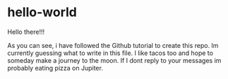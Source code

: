 # hello-world

Hello there!!!

  As you can see, i have followed the Github tutorial to create this repo.
  Im currently guessing what to write in this file.
  I like tacos too and hope to someday make a journey to the moon.
  If I dont reply to your messages im probably eating pizza on Jupiter.
